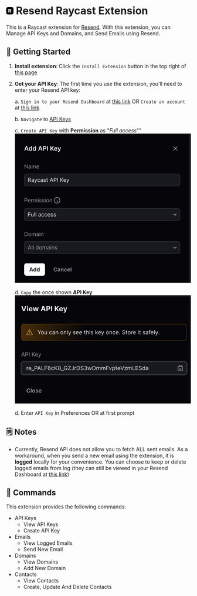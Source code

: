 # <img src="./assets/resend.png" width="20" height="20" /> Resend Raycast Extension

This is a Raycast extension for [Resend](https://resend.com/). With this extension, you can Manage API Keys and Domains, and Send Emails using Resend.

## 🚀 Getting Started

1. **Install extension**: Click the `Install Extension` button in the top right of [this page](https://www.raycast.com/xmok/resend)

2. **Get your API Key**: The first time you use the extension, you'll need to enter your Resend API key:

   a. `Sign in to your Resend Dashboard` at [this link](https://resend.com/login) OR `Create an account` at [this link](https://resend.com/signup)

   b. `Navigate` to [API Keys](https://resend.com/api-keys)

   c. `Create API Key` with **Permission** as "_Full access_""
   <img src="./assets/resend-create-api-key.png" alt="Create API Key" />

   d. `Copy` the once shown **API Key**
   <img src="./assets/resend-view-api-key.png" alt="View API Key" />

   d. Enter `API Key` in Preferences OR at first prompt

## 🗒️ Notes

- Currently, Resend API does not allow you to fetch ALL sent emails. As a workaround, when you send a new email using the extension, it is **logged** locally for your convenience. You can choose to keep or delete logged emails from log (they can still be viewed in your Resend Dashboard at [this link](https://resend.com/emails))

## 🔧 Commands

This extension provides the following commands:

- API Keys
  - View API Keys
  - Create API Key
- Emails
  - View Logged Emails
  - Send New Email
- Domains
  - View Domains
  - Add New Domain
- Contacts
  - View Contacts
  - Create, Update And Delete Contacts